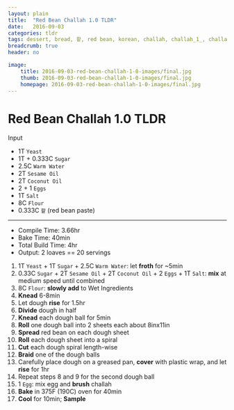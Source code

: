 ```yaml
---
layout: plain
title:  "Red Bean Challah 1.0 TLDR"
date:   2016-09-03
categories: tldr
tags: dessert, bread, 팥, red bean, korean, challah, challah_1_, challah_1_0, success
breadcrumb: true
header: no

image:
    title: 2016-09-03-red-bean-challah-1-0-images/final.jpg
    thumb: 2016-09-03-red-bean-challah-1-0-images/final.jpg
    homepage: 2016-09-03-red-bean-challah-1-0-images/final.jpg
---
```


Red Bean Challah 1.0 TLDR
====================

Input

* 1T `Yeast`
* 1T + 0.333C `Sugar`
* 2.5C `Warm Water`
* 2T `Sesame Oil`
* 2T `Coconut Oil`
* 2 + 1 `Eggs`
* 1T `Salt`
* 8C `Flour`
* 0.333C `팥` (red bean paste)

---

* Compile Time: 3.66hr
* Bake Time: 40min
* Total Build Time: 4hr
* Output: 2 loaves == 20 servings

1. 1T `Yeast` + 1T `Sugar` + 2.5C `Warm Water`: let **froth** for ~5min
2. 0.33C `Sugar` + 2T `Sesame Oil` + 2T `Coconut Oil` + 2 `Eggs` + 1T `Salt`: **mix** at medium speed until combined
3. 8C `Flour`: **slowly add** to Wet Ingredients
4. **Knead** 6-8min
5. Let dough **rise** for 1.5hr
6. **Divide** dough in half
7. **Knead** each dough ball for 5min
8. **Roll** one dough ball into 2 sheets each about 8inx11in
9. **Spread** red bean on each dough sheet
10. **Roll** each dough sheet into a spiral
11. **Cut** each dough spiral length-wise
12. **Braid** one of the dough balls
13. Carefully place dough on a greased pan, **cover** with plastic wrap, and let **rise** for 1hr
14. Repeat steps 8 and 9 for the second dough ball
15. 1 `Egg`: mix egg and **brush** challah
16. **Bake** in 375F (190C) oven for 40min
17. **Cool** for 10min; **Sample**
